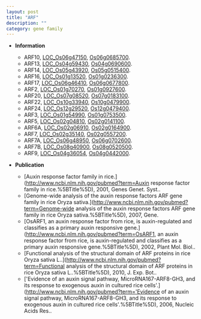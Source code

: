 ```yaml
---
layout: post
title: "ARF"
description: ""
category: gene family
---
```


* **Information**  
    + ARF10, [LOC_Os06g47150](http://rice.uga.edu/cgi-bin/ORF_infopage.cgi?orf=LOC_Os06g47150), [Os06g0685700](http://rapdb.dna.affrc.go.jp/viewer/gbrowse_details/irgsp1?name=Os06g0685700).
    + ARF13, [LOC_Os04g59430](http://rice.uga.edu/cgi-bin/ORF_infopage.cgi?orf=LOC_Os04g59430), [Os04g0690600](http://rapdb.dna.affrc.go.jp/viewer/gbrowse_details/irgsp1?name=Os04g0690600).
    + ARF14, [LOC_Os05g43920](http://rice.uga.edu/cgi-bin/ORF_infopage.cgi?orf=LOC_Os05g43920), [Os05g0515400](http://rapdb.dna.affrc.go.jp/viewer/gbrowse_details/irgsp1?name=Os05g0515400).
    + ARF16, [LOC_Os01g13520](http://rice.uga.edu/cgi-bin/ORF_infopage.cgi?orf=LOC_Os01g13520), [Os01g0236300](http://rapdb.dna.affrc.go.jp/viewer/gbrowse_details/irgsp1?name=Os01g0236300).
    + ARF17, [LOC_Os06g46410](http://rice.uga.edu/cgi-bin/ORF_infopage.cgi?orf=LOC_Os06g46410), [Os06g0677800](http://rapdb.dna.affrc.go.jp/viewer/gbrowse_details/irgsp1?name=Os06g0677800).
    + ARF2, [LOC_Os01g70270](http://rice.uga.edu/cgi-bin/ORF_infopage.cgi?orf=LOC_Os01g70270), [Os01g0927600](http://rapdb.dna.affrc.go.jp/viewer/gbrowse_details/irgsp1?name=Os01g0927600).
    + ARF20, [LOC_Os07g08520](http://rice.uga.edu/cgi-bin/ORF_infopage.cgi?orf=LOC_Os07g08520), [Os07g0183100](http://rapdb.dna.affrc.go.jp/viewer/gbrowse_details/irgsp1?name=Os07g0183100).
    + ARF22, [LOC_Os10g33940](http://rice.uga.edu/cgi-bin/ORF_infopage.cgi?orf=LOC_Os10g33940), [Os10g0479900](http://rapdb.dna.affrc.go.jp/viewer/gbrowse_details/irgsp1?name=Os10g0479900).
    + ARF24, [LOC_Os12g29520](http://rice.uga.edu/cgi-bin/ORF_infopage.cgi?orf=LOC_Os12g29520), [Os12g0479400](http://rapdb.dna.affrc.go.jp/viewer/gbrowse_details/irgsp1?name=Os12g0479400).
    + ARF3, [LOC_Os01g54990](http://rice.uga.edu/cgi-bin/ORF_infopage.cgi?orf=LOC_Os01g54990), [Os01g0753500](http://rapdb.dna.affrc.go.jp/viewer/gbrowse_details/irgsp1?name=Os01g0753500).
    + ARF5, [LOC_Os02g04810](http://rice.uga.edu/cgi-bin/ORF_infopage.cgi?orf=LOC_Os02g04810), [Os02g0141100](http://rapdb.dna.affrc.go.jp/viewer/gbrowse_details/irgsp1?name=Os02g0141100).
    + ARF6A, [LOC_Os02g06910](http://rice.uga.edu/cgi-bin/ORF_infopage.cgi?orf=LOC_Os02g06910), [Os02g0164900](http://rapdb.dna.affrc.go.jp/viewer/gbrowse_details/irgsp1?name=Os02g0164900).
    + ARF7, [LOC_Os02g35140](http://rice.uga.edu/cgi-bin/ORF_infopage.cgi?orf=LOC_Os02g35140), [Os02g0557200](http://rapdb.dna.affrc.go.jp/viewer/gbrowse_details/irgsp1?name=Os02g0557200).
    + ARF7A, [LOC_Os06g48950](http://rice.uga.edu/cgi-bin/ORF_infopage.cgi?orf=LOC_Os06g48950), [Os06g0702600](http://rapdb.dna.affrc.go.jp/viewer/gbrowse_details/irgsp1?name=Os06g0702600).
    + ARF7B, [LOC_Os08g40900](http://rice.uga.edu/cgi-bin/ORF_infopage.cgi?orf=LOC_Os08g40900), [Os08g0520500](http://rapdb.dna.affrc.go.jp/viewer/gbrowse_details/irgsp1?name=Os08g0520500).
    + ARF9, [LOC_Os04g36054](http://rice.uga.edu/cgi-bin/ORF_infopage.cgi?orf=LOC_Os04g36054), [Os04g0442000](http://rapdb.dna.affrc.go.jp/viewer/gbrowse_details/irgsp1?name=Os04g0442000).

* **Publication**  
    + [Auxin response factor family in rice.](http://www.ncbi.nlm.nih.gov/pubmed?term=Auxin response factor family in rice.%5BTitle%5D), 2001, Genes Genet. Syst..
    + [Genome-wide analysis of the auxin response factors ARF gene family in rice Oryza sativa.](http://www.ncbi.nlm.nih.gov/pubmed?term=Genome-wide analysis of the auxin response factors ARF gene family in rice Oryza sativa.%5BTitle%5D), 2007, Gene.
    + [OsARF1, an auxin response factor from rice, is auxin-regulated and classifies as a primary auxin responsive gene.](http://www.ncbi.nlm.nih.gov/pubmed?term=OsARF1, an auxin response factor from rice, is auxin-regulated and classifies as a primary auxin responsive gene.%5BTitle%5D), 2002, Plant Mol. Biol..
    + [Functional analysis of the structural domain of ARF proteins in rice Oryza sativa L..](http://www.ncbi.nlm.nih.gov/pubmed?term=Functional analysis of the structural domain of ARF proteins in rice Oryza sativa L..%5BTitle%5D), 2010, J. Exp. Bot..
    + ['Evidence of an auxin signal pathway, MicroRNA167-ARF8-GH3, and its response to exogenous auxin in cultured rice cells'.](http://www.ncbi.nlm.nih.gov/pubmed?term='Evidence of an auxin signal pathway, MicroRNA167-ARF8-GH3, and its response to exogenous auxin in cultured rice cells'.%5BTitle%5D), 2006, Nucleic Acids Res..


